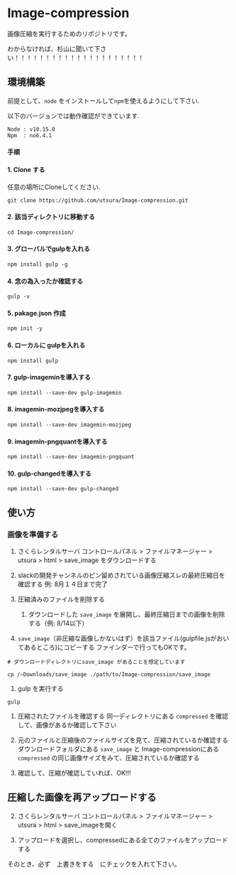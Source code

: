 # Image-compression
画像圧縮を実行するためのリポジトリです。

わからなければ、杉山に聞いて下さい！！！！！！！！！！！！！！！！！！！！！

## 環境構築
前提として、`node` をインストールして`npm`を使えるようにして下さい.

以下のバージョンでは動作確認ができています.
```
Node : v10.15.0
Npm  : no6.4.1
```

#### 手順
#### 1. Clone する
任意の場所にCloneしてください.
```
git clone https://github.com/utsura/Image-compression.git
```


#### 2. 該当ディレクトリに移動する

```
cd Image-compression/
```

#### 3. グローバルでgulpを入れる

```
npm install gulp -g
```

#### 4. 念の為入ったか確認する
```
gulp -v
```

#### 5. pakage.json 作成

```
npm init -y
```

#### 6. ローカルに gulpを入れる

```
npm install gulp
```

#### 7. gulp-imageminを導入する
```
npm install --save-dev gulp-imagemin
```

#### 8. imagemin-mozjpegを導入する

```
npm install --save-dev imagemin-mozjpeg
```

#### 9. imagemin-pngquantを導入する

```
npm install --save-dev imagemin-pngquant
```

#### 10. gulp-changedを導入する
```
npm install --save-dev gulp-changed
```

## 使い方
### 画像を準備する
1. さくらレンタルサーバ コントロールパネル > ファイルマネージャー > utsura > html > save_image をダウンロードする

1. slackの開発チャンネルのピン留めされている画像圧縮スレの最終圧縮日を確認する
例: 8月１４日まで完了

1. 圧縮済みのファイルを削除する
    1. ダウンロードした `save_image` を展開し、最終圧縮日までの画像を削除する（例: 8/14以下）

1. `save_image`（非圧縮な画像しかないはず）を該当ファイル(gulpfile.jsがおいてあるところ)にコピーする
ファインダーで行ってもOKです。

```
# ダウンロードディレクトリにsave_image があることを想定しています

cp /~Downloads/save_image ./path/to/Image-compression/save_image
```

1. gulp を実行する
```
gulp
```

1. 圧縮されたファイルを確認する
同一ディレクトリにある `compressed` を確認して、画像があるか確認して下さい

1. 元のファイルと圧縮後のファイルサイズを見て、圧縮されているか確認する
ダウンロードフォルダにある `save_image` と Image-compressionにある `compressed` の同じ画像サイズをみて、圧縮されているか確認する

1. 確認して、圧縮が確認していれば、OK!!!

## 圧縮した画像を再アップロードする

2. さくらレンタルサーバ コントロールパネル > ファイルマネージャー > utsura > html > save_imageを開く

2. アップロードを選択し、compressedにある全てのファイルをアップロードする

そのとき、必ず　上書きをする　にチェックを入れて下さい。

